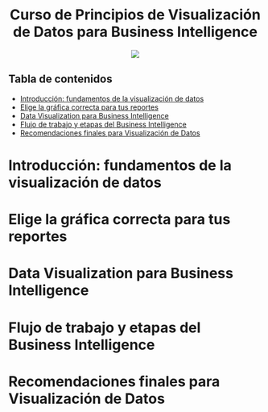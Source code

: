 <div align="center">
    <h1>Curso de Principios de Visualización de Datos para Business Intelligence</h1>
    <img src="https://imgur.com/3S3EGTz.png" width="">
</div>

## Tabla de contenidos
- [Introducción: fundamentos de la visualización de datos](#introducción-fundamentos-de-la-visualización-de-datos)
- [Elige la gráfica correcta para tus reportes](#elige-la-gráfica-correcta-para-tus-reportes)
- [Data Visualization para Business Intelligence](#data-visualization-para-business-intelligence)
- [Flujo de trabajo y etapas del Business Intelligence](#flujo-de-trabajo-y-etapas-del-business-intelligence)
- [Recomendaciones finales para Visualización de Datos](#recomendaciones-finales-para-visualización-de-datos)

# Introducción: fundamentos de la visualización de datos

# Elige la gráfica correcta para tus reportes

# Data Visualization para Business Intelligence

# Flujo de trabajo y etapas del Business Intelligence

# Recomendaciones finales para Visualización de Datos